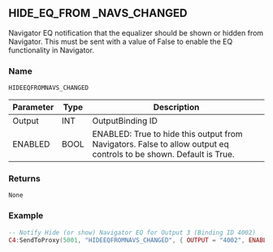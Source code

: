 ## HIDE\_EQ\_FROM \_NAVS\_CHANGED

Navigator EQ notification that the equalizer should be shown or hidden from Navigator. This must be sent with a value of False to enable the EQ functionality in Navigator.


### Name

`HIDEEQFROMNAVS_CHANGED`


| Parameter | Type | Description                                                                                                         |
| --------- | ---- | ------------------------------------------------------------------------------------------------------------------- |
| Output    | INT  | OutputBinding ID                                                                                                    |
| ENABLED   | BOOL | ENABLED: True to hide this output from Navigators. False to allow output eq controls to be shown.  Default is True. |


### Returns

`None`


### Example

```lua
-- Notify Hide (or show) Navigator EQ for Output 3 (Binding ID 4002)
C4:SendToProxy(5001, "HIDEEQFROMNAVS_CHANGED", { OUTPUT = "4002", ENABLED = false }, "NOTIFY")
```
